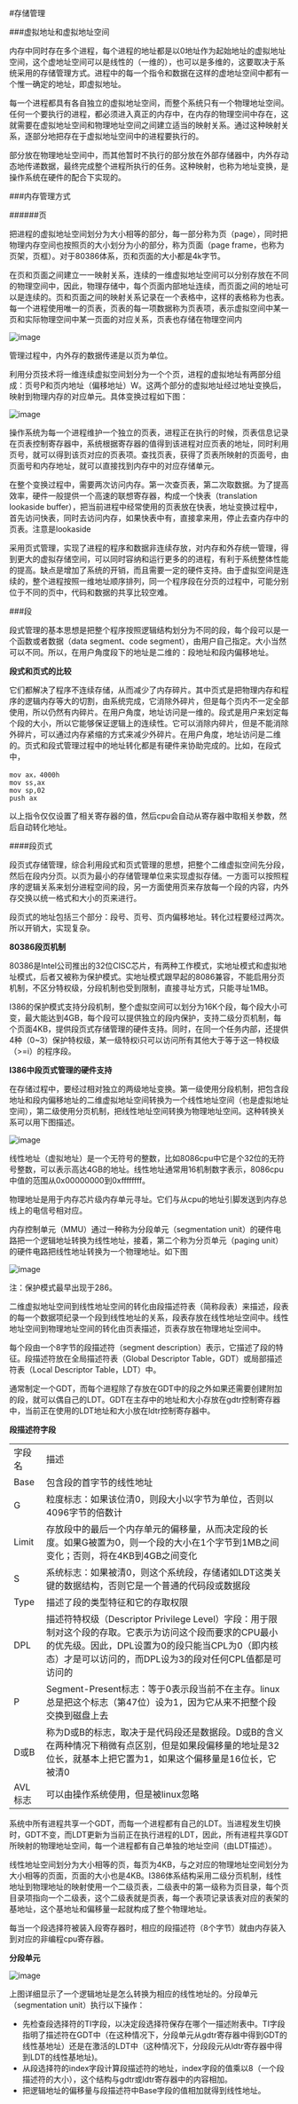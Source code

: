 #存储管理

###虚拟地址和虚拟地址空间

内存中同时存在多个进程，每个进程的地址都是以0地址作为起始地址的虚拟地址空间，这个虚地址空间可以是线性的（一维的），也可以是多维的，这要取决于系统采用的存储管理方式。进程中的每一个指令和数据在这样的虚地址空间中都有一个惟一确定的地址，即虚拟地址。

每一个进程都具有各自独立的虚拟地址空间，而整个系统只有一个物理地址空间。任何一个要执行的进程，都必须进入真正的内存中，在内存的物理空间中存在，这就需要在虚拟地址空间和物理地址空间之间建立适当的映射关系。通过这种映射关系，逐部分地把存在于虚拟地址空间中的进程要执行的。

部分放在物理地址空间中，而其他暂时不执行的部分放在外部存储器中，内外存动态地传递数据，最终完成整个进程所执行的任务。这种映射，也称为地址变换，是操作系统在硬件的配合下实现的。

###内存管理方式

######页

把进程的虚拟地址空间划分为大小相等的部分，每一部分称为页（page），同时把物理内存空间也按照页的大小划分为小的部分，称为页面（page frame，也称为页架，页框）。对于80386体系，页和页面的大小都是4k字节。

在页和页面之间建立一一映射关系，连续的一维虚拟地址空间可以分别存放在不同的物理空间中，因此，物理存储中，每个页面内部地址连续，而页面之间的地址可以是连续的。页和页面之间的映射关系记录在一个表格中，这样的表格称为也表。每一个进程使用唯一的页表，页表的每一项数据称为页表项，表示虚拟空间中某一页和实际物理空间中某一页面的对应关系，页表也存储在物理空间内

![image](https://github.com/dj99fei/study/blob/master/os/images/169C5A42-7A63-4EF7-B5F7-397E16A44424.png?raw=true)

管理过程中，内外存的数据传递是以页为单位。

利用分页技术将一维连续虚拟空间划分为一个个页，进程的虚拟地址有两部分组成：页号P和页内地址（偏移地址）W。这两个部分的虚拟地址经过地址变换后，映射到物理内存的对应单元。具体变换过程如下图：

![image](https://github.com/dj99fei/study/blob/master/os/images/169C5A42-7A63-4EF7-B5F7-397E16A44425.png?raw=true)

操作系统为每一个进程维护一个独立的页表，进程正在执行的时候，页表信息记录在页表控制寄存器中，系统根据寄存器的值得到该进程对应页表的地址，同时利用页号，就可以得到该页对应的页表项。查找页表，获得了页表所映射的页面号，由页面号和内存地址，就可以直接找到内存中的对应存储单元。

在整个变换过程中，需要两次访问内存。第一次查页表，第二次取数据。为了提高效率，硬件一般提供一个高速的联想寄存器，构成一个快表（translation lookaside buffer），把当前进程中经常使用的页表放在快表，地址变换过程中，首先访问快表，同时去访问内存，如果快表中有，直接拿来用，停止去查内存中的页表。注意是lookaside

采用页式管理，实现了进程的程序和数据非连续存放，对内存和外存统一管理，得到更大的虚拟存储空间，可以同时容纳和运行更多的的进程，有利于系统整体性能的提高。缺点是增加了系统的开销，而且需要一定的硬件支持。由于虚拟空间是连续的，整个进程按照一维地址顺序排列，同一个程序段在分页的过程中，可能分别位于不同的页中，代码和数据的共享比较空难。


###段

段式管理的基本思想是把整个程序按照逻辑结构划分为不同的段，每个段可以是一个函数或者数据（data segment、code segment），由用户自己指定。大小当然可以不同。所以，在用户角度段下的地址是二维的：段地址和段内偏移地址。

**段式和页式的比较**

它们都解决了程序不连续存储，从而减少了内存碎片。其中页式是把物理内存和程序的逻辑内存等大的切割，由系统完成，它消除外碎片，但是每个页内不一定全部使用，所以仍然有内碎片。在用户角度，地址访问是一维的。段式是用户来划定每个段的大小，所以它能够保证逻辑上的连续性。它可以消除内碎片，但是不能消除外碎片，可以通过内存紧缩的方式来减少外碎片。在用户角度，地址访问是二维的。页式和段式管理过程中的地址转化都是有硬件来协助完成的。比如，在段式中，

	mov ax，4000h
	mov ss,ax
	mov sp,02
	push ax

以上指令仅仅设置了相关寄存器的值，然后cpu会自动从寄存器中取相关参数，然后自动转化地址。 

####段页式

段页式存储管理，综合利用段式和页式管理的思想，把整个二维虚拟空间先分段，然后在段内分页。以页为最小的存储管理单位来实现虚拟存储。一方面可以按照程序的逻辑关系来划分进程空间的段，另一方面使用页来存放每一个段的内容，内外存交换以统一格式和大小的页来进行。

段页式的地址包括三个部分：段号、页号、页内偏移地址。转化过程要经过两次。所以开销大，实现复杂。

**80386段页机制**

80386是Intel公司推出的32位CISC芯片，有两种工作模式，实地址模式和虚拟地址模式，后者又被称为保护模式。实地址模式跟早起的8086兼容，不能启用分页机制，不区分特权级，分段机制也受到限制，直接寻址方式，只能寻址1MB。

I386的保护模式支持分段机制，整个虚拟空间可以划分为16K个段，每个段大小可变，最大能达到4GB，每个段可以提供独立的段内保护，支持二级分页机制，每个页面4KB，提供段页式存储管理的硬件支持。同时，在同一个任务内部，还提供4种（0~3）保护特权级，某一级特权i只可以访问所有其他大于等于这一特权级（>=i）的程序段。

**I386中段页式管理的硬件支持**

在存储过程中，要经过相对独立的两级地址变换。第一级使用分段机制，把包含段地址和段内偏移地址的二维虚拟地址空间转换为一个线性地址空间（也是虚拟地址空间），第二级使用分页机制，把线性地址空间转换为物理地址空间。这种转换关系可以用下图描述。

![image](https://github.com/dj99fei/study/blob/master/os/images/9B57F39B-619F-4833-9C62-B322BC853797.png?raw=true)

线性地址（虚拟地址）是一个无符号的整数，比如8086cpu中它是个32位的无符号整数，可以表示高达4GB的地址。线性地址通常用16机制数字表示，8086cpu中值的范围从0x00000000到0xffffffff。

物理地址是用于内存芯片级内存单元寻址。它们与从cpu的地址引脚发送到内存总线上的电信号相对应。

内存控制单元（MMU）通过一种称为分段单元（segmentation unit）的硬件电路把一个逻辑地址转换为线性地址，接着，第二个称为分页单元（paging unit）的硬件电路把线性地址转换为一个物理地址。如下图

![image](https://github.com/dj99fei/study/blob/master/os/images/AB45F47D-FCD2-493D-8CA3-D5B206B7091A.png?raw=true)

注：保护模式最早出现于286。

二维虚拟地址空间到线性地址空间的转化由段描述符表（简称段表）来描述，段表的每一个数据项纪录一个段到线性地址的关系，段表存放在线性地址空间中。线性地址空间到物理地址空间的转化由页表描述，页表存放在物理地址空间中。

每个段由一个8字节的段描述符（segment description）表示，它描述了段的特征。段描述符放在全局描述符表（Global Descriptor Table，GDT）或局部描述符表（Local Descriptor Table，LDT）中。

通常制定一个GDT，而每个进程除了存放在GDT中的段之外如果还需要创建附加的段，就可以偶自己的LDT。GDT在主存中的地址和大小存放在gdtr控制寄存器中，当前正在使用的LDT地址和大小放在ldtr控制寄存器中。

**段描述符字段**

<table>
<tr>
<td>字段名</td>
<td>描述</td>
</tr>
<tr>
<td>Base</td>
<td>包含段的首字节的线性地址</td>
</tr>
<tr>
<td>G</td>
<td>粒度标志：如果该位清0，则段大小以字节为单位，否则以4096字节的倍数计</td>
</tr>
<tr>
<td>Limit</td>
<td>存放段中的最后一个内存单元的偏移量，从而决定段的长度。如果G被置为0，则一个段的大小在1个字节到1MB之间变化；否则，将在4KB到4GB之间变化</td>
</tr>
<tr>
<td>S</td>
<td>系统标志：如果被清0，则这个系统段，存储诸如LDT这类关键的数据结构，否则它是一个普通的代码段或数据段</td>
</tr>
<tr>
<td>Type</td>
<td>描述了段的类型特征和它的存取权限</td>
</tr>
<tr>
<td>DPL</td>
<td>描述符特权级（Descriptor Privilege Level）字段：用于限制对这个段的存取。它表示为访问这个段而要求的CPU最小的优先级。因此，DPL设置为0的段只能当CPL为0（即内核态）才是可以访问的，而DPL设为3的段对任何CPL值都是可访问的</td>
</tr>
<tr>
<td>P</td>
<td>Segment-Present标志：等于0表示段当前不在主存。linux总是把这个标志（第47位）设为1，因为它从来不把整个段交换到磁盘上去</td>
</tr>
<tr>
<td>D或B</td>
<td>称为D或B的标志，取决于是代码段还是数据段。D或B的含义在两种情况下稍微有点区别，但是如果段偏移量的地址是32位长，就基本上把它置为1，如果这个偏移量是16位长，它被清0</td>
</tr>
<tr>
<td>AVL标志</td>
<td>可以由操作系统使用，但是被linux忽略</td>
</tr>
</table>

系统中所有进程共享一个GDT，而每一个进程都有自己的LDT。当进程发生切换时，GDT不变，而LDT更新为当前正在执行进程的LDT，因此，所有进程共享GDT所映射的物理地址空间，每一个进程都有自己单独的地址空间（由LDT描述）。

线性地址空间划分为大小相等的页，每页为4KB，与之对应的物理地址空间划分为大小相等的页面，页面的大小也是4KB。I386体系结构采用二级分页机制，线性地址到物理地址的映射使用一个二级页表，二级表中的第一级称为页目录，每个页目录项指向一个二级表，这个二级表就是页表，每一个表项记录该表对应的表架的基地址，这个基地址和偏移量一起就构成了整个物理地址。

每当一个段选择符被装入段寄存器时，相应的段描述符（8个字节）就由内存装入到对应的非编程cpu寄存器。


**分段单元**

![image]()

上图详细显示了一个逻辑地址是怎么转换为相应的线性地址的。分段单元（segmentation unit）执行以下操作：

* 先检查段选择符的TI字段，以决定段选择符保存在哪个一描述附表中。TI字段指明了描述符在GDT中（在这种情况下，分段单元从gdtr寄存器中得到GDT的线性基地址）还是在激活的LDT中（这种情况下，分段段元从ldtr寄存器中得到LDT的线性基地址)。
* 从段选择符的index字段计算段描述符的地址，index字段的值乘以8（一个段描述符的大小），这个结构与gdtr或ldtr寄存器中的内容相加。
* 把逻辑地址的偏移量与段描述符中Base字段的值相加就得到线性地址。
